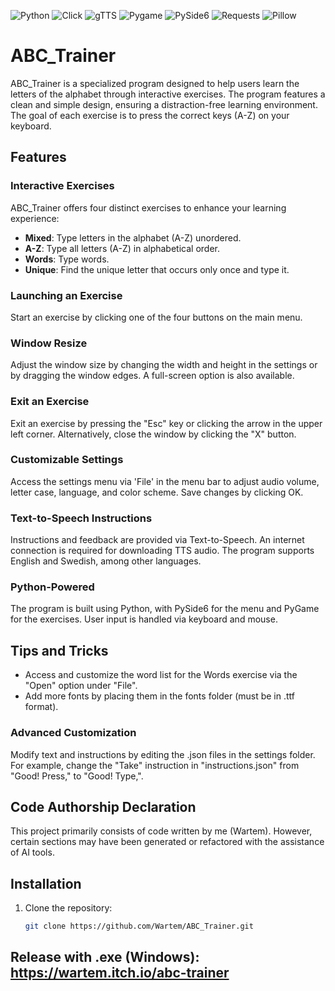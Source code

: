 ![Python](https://img.shields.io/badge/Python-3776AB?style=flat&logo=python&logoColor=white)
![Click](https://img.shields.io/badge/Click-4A4A55?style=flat&logo=python&logoColor=white)
![gTTS](https://img.shields.io/badge/gTTS-FF9900?style=flat&logo=google&logoColor=white)
![Pygame](https://img.shields.io/badge/Pygame-00A86B?style=flat&logo=python&logoColor=white)
![PySide6](https://img.shields.io/badge/PySide6-41CD52?style=flat&logo=qt&logoColor=white)
![Requests](https://img.shields.io/badge/Requests-2C8EBB?style=flat&logo=python&logoColor=white)
![Pillow](https://img.shields.io/badge/Pillow-11557C?style=flat&logo=python&logoColor=white)

# ABC_Trainer

ABC_Trainer is a specialized program designed to help users learn the letters of the alphabet through interactive exercises. The program features a clean and simple design, ensuring a distraction-free learning environment. The goal of each exercise is to press the correct keys (A-Z) on your keyboard.

## Features

### Interactive Exercises
ABC_Trainer offers four distinct exercises to enhance your learning experience:
- **Mixed**: Type letters in the alphabet (A-Z) unordered.
- **A-Z**: Type all letters (A-Z) in alphabetical order.
- **Words**: Type words.
- **Unique**: Find the unique letter that occurs only once and type it.

### Launching an Exercise
Start an exercise by clicking one of the four buttons on the main menu.

### Window Resize
Adjust the window size by changing the width and height in the settings or by dragging the window edges. A full-screen option is also available.

### Exit an Exercise
Exit an exercise by pressing the "Esc" key or clicking the arrow in the upper left corner. Alternatively, close the window by clicking the "X" button.

### Customizable Settings
Access the settings menu via 'File' in the menu bar to adjust audio volume, letter case, language, and color scheme. Save changes by clicking OK.

### Text-to-Speech Instructions
Instructions and feedback are provided via Text-to-Speech. An internet connection is required for downloading TTS audio. The program supports English and Swedish, among other languages.

### Python-Powered
The program is built using Python, with PySide6 for the menu and PyGame for the exercises. User input is handled via keyboard and mouse.

## Tips and Tricks
- Access and customize the word list for the Words exercise via the "Open" option under "File".
- Add more fonts by placing them in the fonts folder (must be in .ttf format).

### Advanced Customization
Modify text and instructions by editing the .json files in the settings folder. For example, change the "Take" instruction in "instructions.json" from "Good! Press," to "Good! Type,".

## Code Authorship Declaration

This project primarily consists of code written by me (Wartem). However, certain sections may have been generated or refactored with the assistance of AI tools.

## Installation

1. Clone the repository:
   ```bash
   git clone https://github.com/Wartem/ABC_Trainer.git

## Release with .exe (Windows): https://wartem.itch.io/abc-trainer

